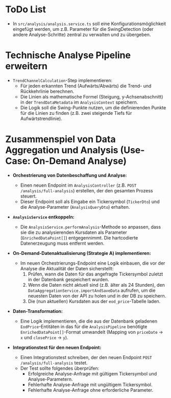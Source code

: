 # ToDo List

- In `src/analysis/analysis.service.ts` soll eine Konfigurationsmöglichkeit eingefügt werden,
  um z.B. Parameter für die SwingDetection (oder andere Analyse-Schritte) zentral zu verwalten und zu übergeben.

# Technische Analyse Pipeline erweitern

- `TrendChannelCalculation`-Step implementieren:
  - Für jeden erkannten Trend (Aufwärts/Abwärts) die Trend- und Rückkehrlinie berechnen.
  - Die Linien als mathematische Formel (Steigung, y-Achsenabschnitt) in der `TrendDataMetadata` im `AnalysisContext` speichern.
  - Die Logik soll die Swing-Punkte nutzen, um die definierenden Punkte für die Linien zu finden (z.B. zwei steigende Tiefs für Aufwärtstrendlinie).

# Zusammenspiel von Data Aggregation und Analysis (Use-Case: On-Demand Analyse)

- **Orchestrierung von Datenbeschaffung und Analyse:**

  - Einen neuen Endpoint im `AnalysisController` (z.B. `POST /analysis/full-analysis`) erstellen, der den gesamten Prozess steuert.
  - Dieser Endpoint soll als Eingabe ein Tickersymbol (`TickerDto`) und die Analyse-Parameter (`AnalysisQueryDto`) erhalten.

- **`AnalysisService` entkoppeln:**

  - Die `AnalysisService.performAnalysis`-Methode so anpassen, dass sie die zu analysierenden Kursdaten als Parameter (`EnrichedDataPoint[]`) entgegennimmt. Die hartcodierte Datenerzeugung muss entfernt werden.

- **On-Demand-Datenaktualisierung (Strategie A) implementieren:**

  - Im neuen Orchestrierungs-Endpoint eine Logik einbauen, die vor der Analyse die Aktualität der Daten sicherstellt:
    1.  Prüfen, wann die Daten für das angefragte Tickersymbol zuletzt in der Datenbank gespeichert wurden.
    2.  Wenn die Daten nicht aktuell sind (z.B. älter als 24 Stunden), den `DataAggregationService.importAndSaveData` aufrufen, um die neuesten Daten von der API zu holen und in der DB zu speichern.
    3.  Die (nun aktuellen) Kursdaten aus der `eod_price`-Tabelle laden.

- **Daten-Transformation:**

  - Eine Logik implementieren, die die aus der Datenbank geladenen `EodPrice`-Entitäten in das für die `AnalysisPipeline` benötigte `EnrichedDataPoint[]`-Format umwandelt (Mapping von `priceDate` -> `x` und `closePrice` -> `y`).

- **Integrationstest für den neuen Endpoint:**
  - Einen Integrationstest schreiben, der den neuen Endpoint `POST /analysis/full-analysis` testet.
  - Der Test sollte folgendes überprüfen:
    - Erfolgreiche Analyse-Anfrage mit gültigem Tickersymbol und Analyse-Parametern.
    - Fehlerhafte Analyse-Anfrage mit ungültigem Tickersymbol.
    - Fehlerhafte Analyse-Anfrage ohne erforderliche Parameter.
